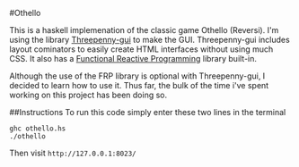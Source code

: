 #Othello

This is a haskell implemenation of the classic game Othello (Reversi). I'm using the library [Threepenny-gui](https://www.haskell.org/haskellwiki/Threepenny-gui) to make the GUI. Threepenny-gui includes layout cominators to easily create HTML interfaces without using much CSS. It also has a [Functional Reactive Programming](https://www.haskell.org/haskellwiki/Functional_Reactive_Programming) library built-in.

Although the use of the FRP library is optional with Threepenny-gui, I decided to learn how to use it. Thus far, the bulk of the time i've spent working on this project has been doing so.

##Instructions
To run this code simply enter these two lines in the terminal

	ghc othello.hs
	./othello
	
Then visit `http://127.0.0.1:8023/`